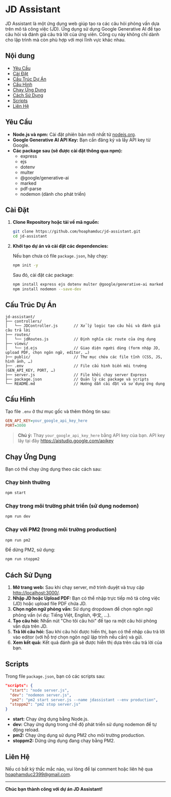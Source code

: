# JD Assistant

JD Assistant là một ứng dụng web giúp tạo ra các câu hỏi phỏng vấn dựa trên mô tả công việc (JD). Ứng dụng sử dụng Google Generative AI để tạo câu hỏi và đánh giá câu trả lời của ứng viên. Công cụ này không chỉ dành cho lập trình mà còn phù hợp với mọi lĩnh vực khác nhau.

## Nội dung

* [Yêu Cầu](#yêu-cầu)
* [Cài Đặt](#cài-đặt)
* [Cấu Trúc Dự Án](#cấu-trúc-dự-án)
* [Cấu Hình](#cấu-hình)
* [Chạy Ứng Dụng](#chạy-ứng-dụng)
* [Cách Sử Dụng](#cách-sử-dụng)
* [Scripts](#scripts)
* [Liên Hệ](#liên-hệ)

## Yêu Cầu

* **Node.js và npm:** Cài đặt phiên bản mới nhất từ [nodejs.org](https://nodejs.org/).
* **Google Generative AI API Key:** Bạn cần đăng ký và lấy API key từ Google.
* **Các package sau (sẽ được cài đặt thông qua npm):**
    * express
    * ejs
    * dotenv
    * multer
    * @google/generative-ai
    * marked
    * pdf-parse
    * nodemon (dành cho phát triển)

## Cài Đặt

1. **Clone Repository hoặc tải về mã nguồn:**

    ```bash
    git clone https://github.com/hoaphamduc/jd-assistant.git
    cd jd-assistant
    ```

2. **Khởi tạo dự án và cài đặt các dependencies:**

    Nếu bạn chưa có file `package.json`, hãy chạy:

    ```bash
    npm init -y
    ```

    Sau đó, cài đặt các package:

    ```bash
    npm install express ejs dotenv multer @google/generative-ai marked pdf-parse
    npm install nodemon --save-dev
    ```

## Cấu Trúc Dự Án

```
jd-assistant/
├── controllers/
│   └── JDController.js       // Xử lý logic tạo câu hỏi và đánh giá câu trả lời
├── routes/
│   └── jdRoutes.js           // Định nghĩa các route của ứng dụng
├── views/
│   └── jd.ejs                // Giao diện người dùng (form nhập JD, upload PDF, chọn ngôn ngữ, editor, …)
├── public/                   // Thư mục chứa các file tĩnh (CSS, JS, hình ảnh, …)
├── .env                      // File cấu hình biến môi trường (GEN_API_KEY, PORT, …)
├── server.js                 // File khởi chạy server Express
├── package.json              // Quản lý các package và scripts
└── README.md                 // Hướng dẫn cài đặt và sử dụng ứng dụng
```

## Cấu Hình

Tạo file `.env` ở thư mục gốc và thêm thông tin sau:

```ini
GEN_API_KEY=your_google_api_key_here
PORT=3000
```

> **Chú ý:** Thay `your_google_api_key_here` bằng API key của bạn. API key lây tại đây https://aistudio.google.com/apikey

## Chạy Ứng Dụng

Bạn có thể chạy ứng dụng theo các cách sau:

### Chạy bình thường

```bash
npm start
```

### Chạy trong môi trường phát triển (sử dụng nodemon)

```bash
npm run dev
```

### Chạy với PM2 (trong môi trường production)

```bash
npm run pm2
```

Để dừng PM2, sử dụng:

```bash
npm run stoppm2
```

## Cách Sử Dụng

1. **Mở trang web:** Sau khi chạy server, mở trình duyệt và truy cập [http://localhost:3000/](http://localhost:3000/).
2. **Nhập JD hoặc Upload PDF:** Bạn có thể nhập trực tiếp mô tả công việc (JD) hoặc upload file PDF chứa JD.
3. **Chọn ngôn ngữ phỏng vấn:** Sử dụng dropdown để chọn ngôn ngữ phỏng vấn (ví dụ: Tiếng Việt, English, 中文, …).
4. **Tạo câu hỏi:** Nhấn nút "Cho tôi câu hỏi" để tạo ra một câu hỏi phỏng vấn dựa trên JD.
5. **Trả lời câu hỏi:** Sau khi câu hỏi được hiển thị, bạn có thể nhập câu trả lời vào editor (với hỗ trợ chọn ngôn ngữ lập trình nếu cần) và gửi.
6. **Xem kết quả:** Kết quả đánh giá sẽ được hiển thị dựa trên câu trả lời của bạn.

## Scripts

Trong file `package.json`, bạn có các scripts sau:

```json
"scripts": {
  "start": "node server.js",
  "dev": "nodemon server.js",
  "pm2": "pm2 start server.js --name jdassistant --env production",
  "stoppm2": "pm2 stop server.js"
}
```

* **start:** Chạy ứng dụng bằng Node.js.
* **dev:** Chạy ứng dụng trong chế độ phát triển sử dụng nodemon để tự động reload.
* **pm2:** Chạy ứng dụng sử dụng PM2 cho môi trường production.
* **stoppm2:** Dừng ứng dụng đang chạy bằng PM2.

## Liên Hệ

Nếu có bất kỳ thắc mắc nào, vui lòng để lại comment hoặc liên hệ qua hoaphamduc2399@gmail.com.

---

**Chúc bạn thành công với dự án JD Assistant!**
